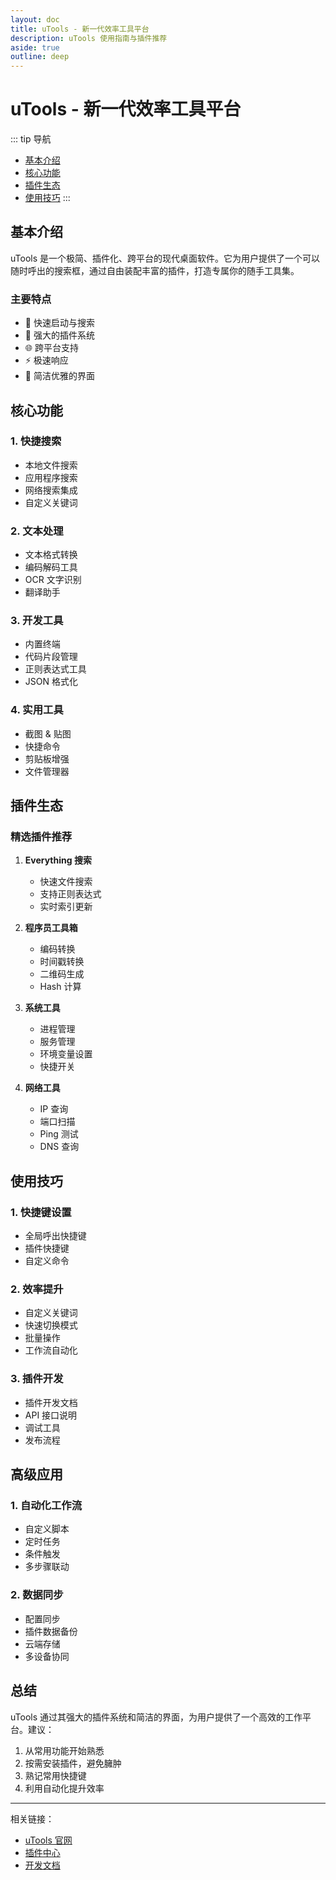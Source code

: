 ```yaml
---
layout: doc
title: uTools - 新一代效率工具平台
description: uTools 使用指南与插件推荐
aside: true
outline: deep
---
```


# uTools - 新一代效率工具平台

::: tip 导航
- [基本介绍](#基本介绍)
- [核心功能](#核心功能)
- [插件生态](#插件生态)
- [使用技巧](#使用技巧)
:::

## 基本介绍

uTools 是一个极简、插件化、跨平台的现代桌面软件。它为用户提供了一个可以随时呼出的搜索框，通过自由装配丰富的插件，打造专属你的随手工具集。

### 主要特点

- 🚀 快速启动与搜索
- 🔌 强大的插件系统
- 🌐 跨平台支持
- ⚡ 极速响应
- 🎨 简洁优雅的界面

## 核心功能

### 1. 快捷搜索
- 本地文件搜索
- 应用程序搜索
- 网络搜索集成
- 自定义关键词

### 2. 文本处理
- 文本格式转换
- 编码解码工具
- OCR 文字识别
- 翻译助手

### 3. 开发工具
- 内置终端
- 代码片段管理
- 正则表达式工具
- JSON 格式化

### 4. 实用工具
- 截图 & 贴图
- 快捷命令
- 剪贴板增强
- 文件管理器

## 插件生态

### 精选插件推荐

1. **Everything 搜索**
   - 快速文件搜索
   - 支持正则表达式
   - 实时索引更新

2. **程序员工具箱**
   - 编码转换
   - 时间戳转换
   - 二维码生成
   - Hash 计算

3. **系统工具**
   - 进程管理
   - 服务管理
   - 环境变量设置
   - 快捷开关

4. **网络工具**
   - IP 查询
   - 端口扫描
   - Ping 测试
   - DNS 查询

## 使用技巧

### 1. 快捷键设置
- 全局呼出快捷键
- 插件快捷键
- 自定义命令

### 2. 效率提升
- 自定义关键词
- 快速切换模式
- 批量操作
- 工作流自动化

### 3. 插件开发
- 插件开发文档
- API 接口说明
- 调试工具
- 发布流程

## 高级应用

### 1. 自动化工作流
- 自定义脚本
- 定时任务
- 条件触发
- 多步骤联动

### 2. 数据同步
- 配置同步
- 插件数据备份
- 云端存储
- 多设备协同

## 总结

uTools 通过其强大的插件系统和简洁的界面，为用户提供了一个高效的工作平台。建议：

1. 从常用功能开始熟悉
2. 按需安装插件，避免臃肿
3. 熟记常用快捷键
4. 利用自动化提升效率

---
相关链接：
- [uTools 官网](https://u.tools)
- [插件中心](https://u.tools/plugins)
- [开发文档](https://u.tools/docs/developer/welcome.html) 
